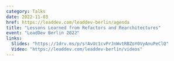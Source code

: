 ```yaml
---
category: Talks
date: 2022-11-03
href: https://leaddev.com/leaddev-berlin/agenda
title: "Lessons Learned from Refactors and Rearchitectures"
event: "LeadDev Berlin 2022"
links:
  Slides: "https://1drv.ms/p/s!AvUc1cvPrJnWvtRBZoYOVyAnuPeClQ"
  Video: "https://leaddev.com/leaddev-berlin/videos"
---
```

